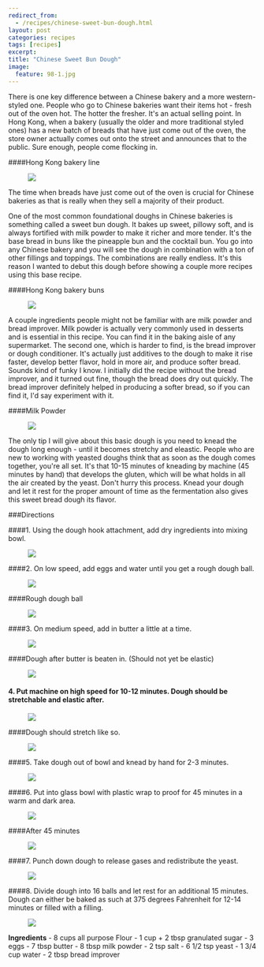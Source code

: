 ```yaml
---
redirect_from: 
  - /recipes/chinese-sweet-bun-dough.html
layout: post
categories: recipes
tags: [recipes]
excerpt: 
title: "Chinese Sweet Bun Dough"
image:
  feature: 98-1.jpg
---
```


There is one key difference between a Chinese bakery and a more western-styled one.  People who go to Chinese bakeries want their items hot - fresh out of the oven hot.  The hotter the fresher. It's an actual selling point. In Hong Kong, when a bakery (usually the older and more traditional styled ones) has a new batch of breads that have just come out of the oven, the store owner actually comes out onto the street and announces that to the public. Sure enough, people come flocking in.

####Hong Kong bakery line
<figure> <img src='/images/98-15.jpg'> </figure>

The time when breads have just come out of the oven is crucial for Chinese bakeries as that is really when they sell a majority of their product.

One of the most common foundational doughs in Chinese bakeries is something called a sweet bun dough.  It bakes up sweet, pillowy soft, and is always fortified with milk powder to make it richer and more tender.  It's the base bread in buns like the pineapple bun and the cocktail bun.  You go into any Chinese bakery and you will see the dough in combination with a ton of other fillings and toppings. The combinations are really endless. It's this reason I wanted to debut this dough before showing a couple more recipes using this base recipe.

####Hong Kong bakery buns
<figure> <img src='/images/98-16.jpg'> </figure>

A couple ingredients people might not be familiar with are milk powder and bread improver.  Milk powder is actually very commonly used in desserts and is essential in this recipe.  You can find it in the baking aisle of any supermarket.  The second one, which is harder to find, is the bread improver or dough conditioner.  It's actually just additives to the dough to make it rise faster, develop better flavor, hold in more air, and produce softer bread.  Sounds kind of funky I know.  I initially did the recipe without the bread improver, and it turned out fine, though the bread does dry out quickly.  The bread improver definitely helped in producing a softer bread, so if you can find it, I'd say experiment with it.

####Milk Powder
<figure> <img src='/images/98-14.jpg'> </figure>

The only tip I will give about this basic dough is you need to knead the dough long enough - until it becomes stretchy and eleastic.  People who are new to working with yeasted doughs think that as soon as the dough comes together, you're all set.  It's that 10-15 minutes of kneading by machine (45 minutes by hand) that develops the gluten, which will be what holds in all the air created by the yeast.  Don't hurry this process.  Knead your dough and let it rest for the proper amount of time as the fermentation also gives this sweet bread dough its flavor.

###Directions

####1. Using the dough hook attachment, add dry ingredients into mixing bowl.
<figure> <img src='/images/98-2.jpg'> </figure>

####2. On low speed, add eggs and water until you get a rough dough ball.
<figure> <img src='/images/98-3.jpg'> </figure>

####Rough dough ball
<figure> <img src='/images/98-4.jpg'> </figure>

####3. On medium speed, add in butter a little at a time.

<figure> <img src='/images/98-5.jpg'> </figure>

####Dough after butter is beaten in.  (Should not yet be elastic)
<figure> <img src='/images/98-6.jpg'> </figure>

#### 4. Put machine on high speed for 10-12 minutes.  Dough should be stretchable and elastic after.

<figure> <img src='/images/98-7.jpg'> </figure>


####Dough should stretch like so.
<figure> <img src='/images/98-8.jpg'> </figure>

####5. Take dough out of bowl and knead by hand for 2-3 minutes.
<figure> <img src='/images/98-9.jpg'> </figure>

####6. Put into glass bowl with plastic wrap to proof for 45 minutes in a warm and dark area.
<figure> <img src='/images/98-10.jpg'> </figure>

####After 45 minutes
<figure> <img src='/images/98-11.jpg'> </figure>

####7. Punch down dough to release gases and redistribute the yeast.
<figure> <img src='/images/98-12.jpg'> </figure>

####8. Divide dough into 16 balls and let rest for an additional 15 minutes.  Dough can either be baked as such at 375 degrees Fahrenheit for 12-14 minutes or filled with a filling. 

<figure> <img src='/images/98-13.jpg'> </figure>
<section class='recipe'>
<p><strong>Ingredients</strong>
- 8 cups all purpose Flour
- 1 cup + 2 tbsp granulated sugar
- 3 eggs
- 7 tbsp butter
- 8 tbsp milk powder
- 2 tsp salt
- 6 1/2 tsp yeast
- 1 3/4 cup water
- 2 tbsp bread improver </p></section>